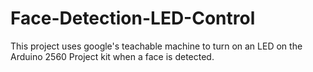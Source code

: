 # Face-Detection-LED-Control
This project uses google's teachable machine to turn on an LED on the Arduino 2560 Project kit when a face is detected.
